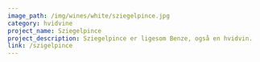 ```yaml
---
image_path: /img/wines/white/sziegelpince.jpg
category: hvidvine
project_name: Sziegelpince
project_description: Sziegelpince er ligesom Benze, også en hvidvin.
link: /szigelpince
---
```

